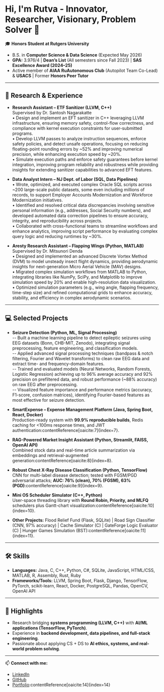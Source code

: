 # Hi, I'm Rutva - Innovator, Researcher, Visionary, Problem Solver 👋  

🎓 **Honors Student at Rutgers University**  
- B.S. in **Computer Science & Data Science** (Expected May 2026)  
- **GPA:** 3.976/4 | **Dean’s List** (All semesters since Fall 2023) | **SAS Excellence Award (2024–25)** 
- Active member of **AIAA RuAutonomous Club** (Autopilot Team Co-Lead) & **USACS** | Former **Honors Peer Tutor**  

---

## 🔬 Research & Experience
- **Research Assistant – ETF Sanitizer (LLVM, C++)**  
  Supervised by Dr. Santosh Nagarakatte  
•	Design and implement an EFT sanitizer in C++ leveraging LLVM infrastructure, ensuring memory safety, control-flow correctness, and compliance with kernel execution constraints for user-submitted programs.  
•	Develop LLVM passes to analyze instruction sequences, enforce safety policies, and detect unsafe operations, focusing on reducing floating-point rounding errors by ~52% and improving numerical precision, while enhancing execution speed by ~20%.  
•	Simulate execution paths and enforce safety guarantees before kernel integration, improving program reliability and robustness while providing insights for extending sanitizer capabilities to advanced EFT features.


- **Data Analyst Intern – NJ Dept. of Labor (SQL, Data Pipelines)**  
•	Wrote, optimized, and executed complex Oracle SQL scripts across ~200 large-scale public datasets, some even including millions of records, to support Employer Accounts Modernization and Workforce Modernization initiatives.  
•	Identified and resolved critical data discrepancies involving sensitive personal information (e.g., addresses, Social Security numbers), and developed automated data correction pipelines to ensure accuracy, integrity, and reproducibility across projects.  
•	Collaborated with cross-functional teams to streamline workflows and enhance analytics, improving script performance by evaluating complex query logic and reducing runtimes by ~30%.  

- **Aresty Research Assistant – Flapping Wings (Python, MATLAB)**  
  Supervised by Dr. Mitsunori Denda   
•	Designed and implemented an advanced Discrete Vortex Method (DVM) to model unsteady insect flight dynamics, providing aerodynamic insights for next-generation Micro Aerial Vehicle (MAV) designs.  
•	Migrated complex simulation workflows from MATLAB to Python, integrating libraries like NumPy, SciPy, and Matplotlib to improve simulation speed by 20% and enable high-resolution data visualization.  
•	Optimized simulation parameters (e.g., wing angle, flapping frequency, time-step size) and refined computational grids to enhance accuracy, stability, and efficiency in complex aerodynamic scenarios.  

---

## 💻 Selected Projects
- **Seizure Detection (Python, ML, Signal Processing)**  
--	Built a machine learning pipeline to detect epileptic seizures using EEG datasets (Bonn, CHB-MIT, Zenodo), integrating signal preprocessing, feature engineering, and classification models.  
--	Applied advanced signal processing techniques (bandpass & notch filtering, Fourier and Wavelet transforms) to clean raw EEG data and extract time- and frequency-domain features.  
--	Trained and evaluated models (Neural Networks, Random Forests, Logistic Regression) achieving up to 96% average accuracy and 92% precision on prefiltered data, and robust performance (~88% accuracy) on raw EEG after preprocessing.  
--	Visualized feature importance and performance metrics (accuracy, F1-score, confusion matrices), identifying Fourier-based features as most effective for seizure detection.
  

- **SmartExpense – Expense Management Platform (Java, Spring Boot, React, Docker)**  
  Production-ready system with **99.9% reproducible builds**, Redis caching for <100ms response times, and JWT authentication:contentReference[oaicite:7]{index=7}.  

- **RAG-Powered Market Insight Assistant (Python, Streamlit, FAISS, OpenAI API)**  
  Combined stock data and real-time article summarization via embeddings and retrieval-augmented generation:contentReference[oaicite:8]{index=8}.  

- **Robust Chest X-Ray Disease Classification (Python, TensorFlow)**  
  CNN for multi-label disease detection; tested with FGSM/PGD adversarial attacks; **AUC: 76% (clean), 70% (FGSM), 63% (PGD)**:contentReference[oaicite:9]{index=9}.  

- **Mini OS Scheduler Simulator (C++, Python)**  
  User-space threading library with **Round Robin, Priority, and MLFQ** schedulers plus Gantt-chart visualization:contentReference[oaicite:10]{index=10}.  

- **Other Projects:** Flood Relief Fund (Flask, SQLite) | Road Sign Classifier (CNN, 97% accuracy) | Cache Simulator (C) | GateForge Logic Evaluator (C) | Hunger Games Simulation (BST):contentReference[oaicite:11]{index=11}.  

---

## 🛠️ Skills
- **Languages:** Java, C, C++, Python, C#, SQLite, JavaScript, HTML/CSS, MATLAB, R, Assembly, Rust, Ruby
- **Frameworks/Tools:** LLVM, Spring Boot, Flask, Django, TensorFlow, PyTorch, scikit-learn, React, Docker, PostgreSQL, Pandas, OpenCV, OpenAI API

---

## 🌟 Highlights
- Research bridging **systems programming (LLVM, C++)** with **AI/ML applications (TensorFlow, PyTorch)**.  
- Experience in **backend development, data pipelines, and full-stack engineering**.  
- Passionate about applying CS + DS to **AI ethics, systems, and real-world problem solving**.  

---

📫 **Connect with me:**  
- [LinkedIn](https://www.linkedin.com/in/rutva-patel-b09259299)  
- [GitHub](https://github.com/Rutva07)  
- [Portfolio](https://rutva-patel-portfolio.vercel.app):contentReference[oaicite:14]{index=14}  

